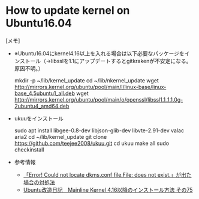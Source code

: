 # How to update kernel on Ubuntu16.04

[メモ]
- ※Ubuntu16.04にkernel4.16以上を入れる場合は以下必要なパッケージをインストール（→libsslを1.1にアップデートするとgitkrakenが不安定になる。原因不明。）

    mkdir -p ~/lib/kernel_update
    cd ~/lib/nkernel_update
    wget http://mirrors.kernel.org/ubuntu/pool/main/l/linux-base/linux-base_4.5ubuntu1_all.deb
    wget http://mirrors.kernel.org/ubuntu/pool/main/o/openssl/libssl1.1_1.1.0g-2ubuntu4_amd64.deb

- ukuuをインストール

    sudo apt install libgee-0.8-dev libjson-glib-dev libvte-2.91-dev valac aria2
    cd ~/lib/kernel_update
    git clone https://github.com/teejee2008/ukuu.git
    cd ukuu
    make all
    sudo checkinstall

- 参考情報
  - [「Error! Could not locate dkms.conf file.File: does not exist.」が出た場合の対処法](http://www.vsrx.work/article/459998723.html)
  - [Ubuntu改造日記　Mainline Kernel 4.16以降のインストール方法 その75](http://kapper1224.sblo.jp/article/183496443.html)